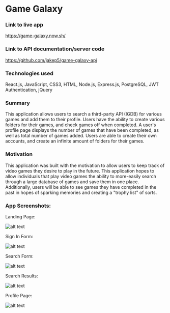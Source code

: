 # Game Galaxy

### Link to live app

https://game-galaxy.now.sh/

### Link to API documentation/server code

https://github.com/jakep5/game-galaxy-api

### Technologies used

React.js, JavaScript, CSS3, HTML, Node.js, Express.js, PostgreSQL, JWT Authentication, jQuery

### Summary

This application allows users to search a third-party API (IGDB) for various games and add them to their profile. Users have the ability to create various folders for their games, and check games off when completed. A user's profile page displays the number of games that have been completed, as well as total number of games added. Users are able to create their own accounts, and create an infinite amount of folders for their games. 

### Motivation

This application was built with the motivation to allow users to keep track of video games they desire to play in the future. This application hopes to allow individuals that play video games the ability to more-easily search through a large database of games and save them in one place. Additionally, users will be able to see games they have completed in the past in hopes of sparking memories and creating a "trophy list" of sorts.

### App Screenshots:

Landing Page:

![alt text](https://user-images.githubusercontent.com/53489910/76363030-1a506f80-631a-11ea-88da-1ae35c4f11b1.png)

Sign In Form:

![alt text](https://user-images.githubusercontent.com/53489910/76363032-1b819c80-631a-11ea-9a6d-400f83651ebc.png)

Search Form:

![alt text](https://user-images.githubusercontent.com/53489910/76363042-21777d80-631a-11ea-9008-6b8fe403f4ea.png)

Search Results:

![alt text](https://user-images.githubusercontent.com/53489910/76363045-23414100-631a-11ea-8b07-9e255139a556.png)

Profile Page:

![alt text](https://user-images.githubusercontent.com/53489910/76363048-24726e00-631a-11ea-8727-727ddc5d2941.png)
